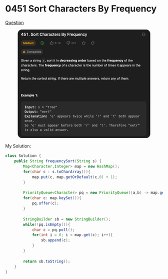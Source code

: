# 0451 Sort Characters By Frequency

[Question](https://leetcode.com/problems/sort-characters-by-frequency/description/?envType=study-plan\&id=data-structure-ii)

<figure><img src="../.gitbook/assets/image (1) (10).png" alt=""><figcaption></figcaption></figure>



My Solution:

```java
class Solution {
    public String frequencySort(String s) {
        Map<Character,Integer> map = new HashMap();
        for(char c : s.toCharArray()){
            map.put(c, map.getOrDefault(c,0) + 1);
        }

        PriorityQueue<Character> pq = new PriorityQueue((a,b) -> map.get(b) - map.get(a));
        for(char c: map.keySet()){
            pq.offer(c);
        }

        StringBuilder sb = new StringBuilder();
        while(!pq.isEmpty()){
            char c = pq.poll();
            for(int i = 0; i < map.get(c); i++){
                sb.append(c);
            }
        }

        return sb.toString();
    }
}
```
